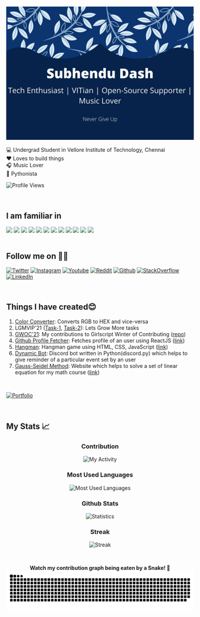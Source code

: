 ![MastHead](images/banner.jpg)

💻 Undergrad Student in Vellore Institute of Technology, Chennai<br>
:heart: Loves to build things<br>
🎧 Music Lover<br>
:snake: Pythonista

![Profile Views](https://komarev.com/ghpvc/?username=subhendudash02&color=blueviolet)

<br>

## I am familiar in

<div>
  <img src="https://img.shields.io/badge/Python-3776AB?style=for-the-badge&logo=python&logoColor=black"></img>
  <img src="https://img.shields.io/badge/C-00599C?style=for-the-badge&logo=c&logoColor=black"></img>
  <img src="https://img.shields.io/badge/C%2B%2B-00599C?style=for-the-badge&logo=c%2B%2B&logoColor=black"></img>
  <img src="https://img.shields.io/badge/HTML-orange?style=for-the-badge&logo=html5&logoColor=black"></img>
  <img src="https://img.shields.io/badge/CSS3-1572B6?style=for-the-badge&logo=css3&logoColor=black"></img>
  <img src="https://img.shields.io/badge/Bootstrap-563D7C?style=for-the-badge&logo=bootstrap&logoColor=black"></img>
  <img src="https://img.shields.io/badge/JavaScript-F7DF1E?style=for-the-badge&logo=javascript&logoColor=black"></img>
  <img src="https://img.shields.io/badge/React-20232A?style=for-the-badge&logo=react&logoColor=61DAFB"></img>
  <img src="https://img.shields.io/badge/Node.js-43853D?style=for-the-badge&logo=node.js&logoColor=black"></img>
  <img src="https://img.shields.io/badge/Java-ED8B00?style=for-the-badge&logo=java&logoColor=black"></img>
  <img src="https://img.shields.io/badge/Flutter-02569B?style=for-the-badge&logo=flutter&logoColor=black"></img>
  <img src="https://img.shields.io/badge/MongoDB-4EA94B?style=for-the-badge&logo=mongodb&logoColor=black"></img>
</div>

<br>

## Follow me on 🤝🏼

[![Twitter](https://img.shields.io/badge/Twitter-SubhenduDash02-blue.svg?&style=for-the-badge&logo=twitter)](https://www.twitter.com/SubhenduDash02/)
[![Instagram](https://img.shields.io/badge/Instagram-subu.dash-pink.svg?&style=for-the-badge&logo=instagram)](https://www.instagram.com/subu.dash/)
[![Youtube](https://img.shields.io/badge/Youtube-subhendu%20Dash-red.svg?&style=for-the-badge&logo=youtube)](https://www.youtube.com/channel/UCYawRTVHxMGvFMXW_fzcJfw)
[![Reddit](https://img.shields.io/badge/Reddit-Insane_Boi_-red.svg?&style=for-the-badge&logo=reddit)](https://www.reddit.com/user/Insane_Boi_)
[![Github](https://img.shields.io/badge/Github-subhendudash02-black.svg?&style=for-the-badge&logo=github)](https://github.com/subhendudash02/)
[![StackOverflow](https://img.shields.io/badge/StackOverflow-Subhendu%20Dash-orange.svg?&style=for-the-badge&logo=stackoverflow)](https://stackoverflow.com/users/14406184/subhendu-dash)
[![LinkedIn](https://img.shields.io/badge/linkedin-subhendu21-blue.svg?&style=for-the-badge&logo=linkedin)](https://www.linkedin.com/in/subhendu21/)

<br>

## Things I have created😊

1. [Color Converter](https://github.com/subhendudash02/RGB-HEX-and-HEX-RGB): Converts RGB to HEX and vice-versa
2. LGMVIP'21 ([Task-1](https://github.com/subhendudash02/LetsGrowMore-WebDev-Task-1), [Task-2](https://github.com/subhendudash02/LetsGrowMore-WebDev-Task-2)): Lets Grow More tasks
3. [GWOC'21](https://github.com/subhendudash02/GWOC21-contributions): My contributions to Girlscript Winter of Contributing ([repo](https://github.com/girlscript/winter-of-contributing))
4. [Github Profile Fetcher](https://github.com/subhendudash02/github-profile-fetcher): Fetches profile of an user using ReactJS ([link](https://subhendudash02.github.io/github-profile-fetcher/))
5. [Hangman](https://github.com/subhendudash02/hangman): Hangman game using HTML, CSS, JavaScript ([link](https://subhendudash02.github.io/hangman/))
6. [Dynamic Bot](https://github.com/subhendudash02/Dynamic-Bot): Discord bot written in Python(discord.py) which helps to give reminder of a particular event set by an user
7. [Gauss-Seidel Method](https://github.com/subhendudash02/Gauss-Seidel): Website which helps to solve a set of linear equation for my math course ([link](https://gauss-seidel.netlify.app/)) 

<br>

[![Portfolio](https://img.shields.io/badge/Portfolio-blueviolet.svg?&style=for-the-badge)](https://subhendudash02.github.io/)

<br>

## My Stats 📈

<div align = "center">
  
### Contribution

![My Activity](https://activity-graph.herokuapp.com/graph?username=subhendudash02&theme=monokai)

### Most Used Languages
  
![Most Used Languages](https://github-readme-stats.vercel.app/api/top-langs/?username=subhendudash02&layout=compact&theme=monokai&langs_count=5)

### Github Stats

![Statistics](https://github-readme-stats.vercel.app/api?username=subhendudash02&show_icons=true&theme=monokai)

### Streak

![Streak](https://github-readme-streak-stats.herokuapp.com/?user=subhendudash02&theme=monokai)

<br>
  
<b>Watch my contribution graph being eaten by a Snake! 🐍</b>
![Snake](images/snake.svg)
